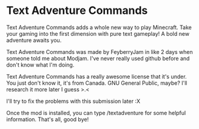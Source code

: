 # Text Adventure Commands

Text Adventure Commands adds a whole new way to play Minecraft.  Take your gaming into the first dimension with pure text gameplay!  A bold new adventure awaits you.

Text Adventure Commands was made by FeyberryJam in like 2 days when someone told me about Modjam.  I've never really used github before and don't know what I'm doing.

Text Adventure Commands has a really awesome license that it's under.  You just don't know it, it's from Canada.  GNU General Public, maybe?  I'll research it more later I guess >.<

I'll try to fix the problems with this submission later :X

Once the mod is installed, you can type /textadventure for some helpful information.  That's all, good bye!